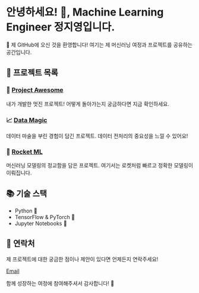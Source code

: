 # 안녕하세요! 👋, Machine Learning Engineer 정지영입니다.

🚀 제 GitHub에 오신 것을 환영합니다! 여기는 제 머신러닝 여정과 프로젝트를 공유하는 공간입니다.

## 🤖 프로젝트 목록

### 🌟 [Project Awesome](link_to_project)
내가 개발한 멋진 프로젝트! 어떻게 돌아가는지 궁금하다면 지금 확인하세요.

### 📈 [Data Magic](link_to_data_magic)
데이터 마술을 부린 경험이 담긴 프로젝트. 데이터 전처리의 중요성을 느낄 수 있어요!

### 🚀 [Rocket ML](link_to_rocket_ml)
머신러닝 모델링의 정교함을 담은 프로젝트. 여기서는 로켓처럼 빠르고 정확한 모델링이 이뤄집니다.

## 📚 기술 스택

- Python 🐍
- TensorFlow & PyTorch 🚀
- Jupyter Notebooks 📓

## 🤝 연락처

제 프로젝트에 대한 궁금한 점이나 제안이 있다면 언제든지 연락주세요!

[Email](mailto:sese399@naver.com)

함께 성장하는 여정에 참여해주셔서 감사합니다! 🌱


<!--
**Jiyeong303/Jiyeong303** is a ✨ _special_ ✨ repository because its `README.md` (this file) appears on your GitHub profile.

Here are some ideas to get you started:

- 🔭 I’m currently working on ...
- 🌱 I’m currently learning ...
- 👯 I’m looking to collaborate on ...
- 🤔 I’m looking for help with ...
- 💬 Ask me about ...
- 📫 How to reach me: ...
- 😄 Pronouns: ...
- ⚡ Fun fact: ...
-->
